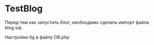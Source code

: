 # TestBlog

Перед тем как запустить блог, необходимо сделать импорт файла blog.sql.

Настройки бд в файлу DB.php
